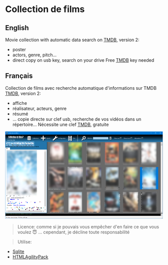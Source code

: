 # Collection de films

## English
Movie collection with automatic data search on [TMDB](https://www.themoviedb.org/), version 2:
- poster
- actors, genre, pitch...
- direct copy on usb key, search on your drive
Free [TMDB](https://www.themoviedb.org/) key needed

## Français
Collection de films avec recherche automatique d'informations sur TMDB [TMDB](https://www.themoviedb.org/), version 2:
- affiche
- réalisateur, acteurs, genre
- résumé
- ...
copie directe sur clef usb, recherche de vos vidéos dans un répertoire...
Nécessite une clef [TMDB](https://www.themoviedb.org/), gratuite

![screenshot](screenshot.png)

>Licence:
comme si je pouvais vous empêcher d'en faire ce que vous voulez :innocent: ...
cependant, je décline toute responsabilité

>Utilise:
- [Sqlite](https://www.sqlite.org/index.html)
- [HTMLAgilityPack](https://html-agility-pack.net/?z=codeplex)